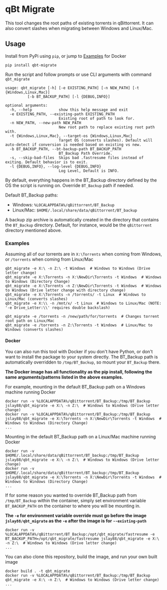 # qBt Migrate
This tool changes the root paths of existing torrents in qBittorrent.
It can also convert slashes when migrating between Windows and Linux/Mac.

## Usage

Install from PyPi using `pip`, or jump to [Examples](#Examples) for Docker

    pip install qbt-migrate
    
Run the script and follow prompts or use CLI arguments with command `qbt_migrate`

    usage: qbt_migrate [-h] [-e EXISTING_PATH] [-n NEW_PATH] [-t {Windows,Linux,Mac}]
              [-b BT_BACKUP_PATH] [-l {DEBUG,INFO}]
    
    optional arguments:
      -h, --help            show this help message and exit
      -e EXISTING_PATH, --existing-path EXISTING_PATH
                            Existing root of path to look for.
      -n NEW_PATH, --new-path NEW_PATH
                            New root path to replace existing root path with.
      -t {Windows,Linux,Mac}, --target-os {Windows,Linux,Mac}
                            Target OS (converts slashes). Default will auto-detect if conversion is needed based on existing vs new.
      -b BT_BACKUP_PATH, --bt-backup-path BT_BACKUP_PATH
                            BT_Backup Path Override. 
      -s, --skip-bad-files  Skips bad .fastresume files instead of exiting. Default behavior is to exit.
      -l {DEBUG,INFO}, --log-level {DEBUG,INFO}
                            Log Level, Default is INFO.

By default, everything happens in the BT_Backup directory defined by the OS the script is running on.
Override `BT_Backup` path if needed.

Default BT_Backup paths:
* Windows: `%LOCALAPPDATA%/qBittorrent/BT_Backup`
* Linux/Mac: `$HOME/.local/share/data/qBittorrent/BT_backup`

A backup zip archive is automatically created in the directory that contains
the `BT_Backup` directory. Default, for instance, would be the `qBittorrent` directory mentioned above.

### Examples
Assuming all of our torrents are in `X:\Torrents` when coming from Windows, or `/torrents` when coming from Linux/Mac

    qbt_migrate -e X:\ -n Z:\ -t Windows  # Windows to Windows (Drive letter change)
    qbt_migrate -e X:\Torrents -n X:\NewDir\Torrents -t Windows  # Windows to Windows (Directory Change)
    qbt_migrate -e X:\Torrents -n Z:\NewDir\Torrents -t Windows  # Windows to Windows (Drive letter change with directory change)
    qbt_migrate -e X:\Torrents -n /torrents/ -t Linux  # Windows to Linux/Mac (converts slashes)
    qbt_migrate -e X:\\ -n /mnt/x/ -t Linux  # Windows to Linux/Mac (NOTE: '-e Drive_Letter:\\' requires double backslash)
    
    qbt_migrate -e /torrents -n /new/path/for/torrents  # Changes torrent root path on Linux/Mac
    qbt_migrate -e /torrents -n Z:\Torrents -t Windows  # Linux/Mac to Windows (converts slashes)

#### Docker
You can also run this tool with Docker if you don't have Python, or don't want to install the package to your system directly.
The BT_Backup path is automatically overridden to `/tmp/BT_Backup`, so mount your `BT_Backup` there.

**The Docker image has all functionality as the pip install, following the same arguments/patterns listed in the above examples.**

For example, mounting in the default BT_Backup path on a Windows machine running Docker

    docker run -v %LOCALAPPDATA%/qBittorrent/BT_Backup:/tmp/BT_Backup jslay88/qbt_migrate -e X:\ -n Z:\  # Windows to Windows (Drive letter change)
    docker run -v %LOCALAPPDATA%/qBittorrent/BT_Backup:/tmp/BT_Backup jslay88/qbt_migrate -e X:\Torrents -n X:\NewDir\Torrents -t Windows  # Windows to Windows (Directory Change)
    ...

Mounting in the default BT_Backup path on a Linux/Mac machine running Docker

    docker run -v $HOME/.local/share/data/qBittorrent/BT_backup:/tmp/BT_Backup jslay88/qbt_migrate -e X:\ -n Z:\  # Windows to Windows (Drive letter change)
    docker run -v $HOME/.local/share/data/qBittorrent/BT_backup:/tmp/BT_Backup jslay88/qbt_migrate -e X:\Torrents -n X:\NewDir\Torrents -t Windows  # Windows to Windows (Directory Change)
    ...

If for some reason you wanted to override BT_Backup path from `/tmp/BT_Backup` within the container, simply set 
environment variable `BT_BACKUP_PATH` on the container to where you will be mounting in. 

**The `-e` for environment variable override must go before the image `jslay88/qbt_migrate` as the `-e` after the image is for `--existing-path`**

    docker run -v %LOCALAPPDATA%/qBittorrent/BT_Backup:/opt/qbt_migrate/fastresume -e BT_BACKUP_PATH=/opt/qbt_migrate/fastresume jslay88/qbt_migrate -e X:\ -n Z:\  # Windows to Windows (Drive letter change)
    ...

You can also clone this repository, build the image, and run your own built image

    docker build . -t qbt_migrate
    docker run -v %LOCALAPPDATA%/qBittorrent/BT_Backup:/tmp/BT_Backup qbt_migrate -e X:\ -n Z:\  # Windows to Windows (Drive letter change)
    ...
